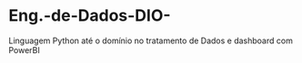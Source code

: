 # Eng.-de-Dados-DIO-
Linguagem Python até o domínio no tratamento de Dados e dashboard com PowerBI 
